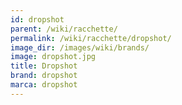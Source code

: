 ```yaml
---
id: dropshot
parent: /wiki/racchette/
permalink: /wiki/racchette/dropshot/
image_dir: /images/wiki/brands/
image: dropshot.jpg
title: Dropshot
brand: dropshot
marca: dropshot
---
```

